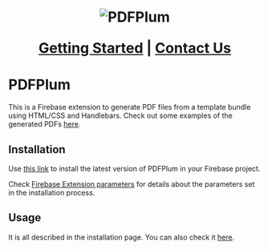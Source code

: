 <h1 align="center">
  <img src="https://www.pdfplum.com/logo192.png" alt="PDFPlum">

<a href="https://www.pdfplum.com/#getting-started">Getting Started</a> |
<a href="https://www.pdfplum.com/#contact-us">Contact Us</a>

</h1>

# PDFPlum

This is a Firebase extension to generate PDF files from a template bundle using HTML/CSS and Handlebars. Check out some examples of the generated PDFs [here](template-samples).

## Installation

Use [this link](https://console.firebase.google.com/project/_/extensions/install?ref=pdfplum/pdfplum) to install the latest version of PDFPlum in your Firebase project.

Check [Firebase Extension parameters](/pdfplum/PREINSTALL.md#firebase-extension-parameters) for details about the parameters set in the installation process.

## Usage

It is all described in the installation page. You can also check it [here](/pdfplum/PREINSTALL.md#usage).
